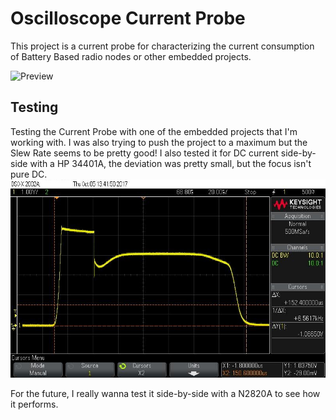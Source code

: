 # Oscilloscope Current Probe

This project is a current probe for characterizing the current consumption of Battery Based radio nodes or other embedded projects.

![Preview](http://i.imgur.com/YKki3hx.png)

## Testing
Testing the Current Probe with one of the embedded projects that I'm working with. I was also trying to push the project to a maximum but the Slew Rate seems to be pretty good! I also tested it for DC current side-by-side with a HP 34401A, the deviation was pretty small, but the focus isn't pure DC.
![Preview](https://github.com/PY1CX/Oscilloscope-Current-Probe/blob/master/Test_Measurement_1.jpg?raw=true)

For the future, I really wanna test it side-by-side with a N2820A to see how it performs.

